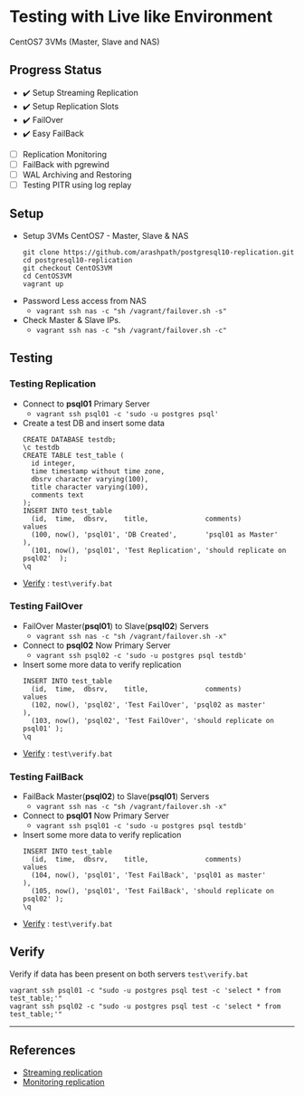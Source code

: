# Testing with Live like Environment
CentOS7 3VMs (Master, Slave and NAS) 

## Progress Status
- :heavy_check_mark: Setup Streaming Replication
- :heavy_check_mark: Setup Replication Slots
- :heavy_check_mark: FailOver
- :heavy_check_mark: Easy FailBack
- [ ] Replication Monitoring
- [ ] FailBack with pgrewind
- [ ] WAL Archiving and Restoring
- [ ] Testing PITR using log replay

## Setup
* Setup 3VMs CentOS7 - Master, Slave & NAS
  ```
  git clone https://github.com/arashpath/postgresql10-replication.git
  cd postgresql10-replication
  git checkout CentOS3VM
  cd CentOS3VM
  vagrant up
  ```
* Password Less access from NAS 
  - `vagrant ssh nas -c "sh /vagrant/failover.sh -s"`
* Check Master & Slave IPs.
  - `vagrant ssh nas -c "sh /vagrant/failover.sh -c"`

## Testing
### Testing Replication
* Connect to __psql01__ Primary Server
  - `vagrant ssh psql01 -c 'sudo -u postgres psql'`
* Create a test DB and insert some data
  ```
  CREATE DATABASE testdb;
  \c testdb
  CREATE TABLE test_table (
    id integer,
    time timestamp without time zone,
    dbsrv character varying(100),
    title character varying(100),
    comments text
  );
  INSERT INTO test_table 
    (id,  time,  dbsrv,    title,              comments)               values
    (100, now(), 'psql01', 'DB Created',       'psql01 as Master'            ),
    (101, now(), 'psql01', 'Test Replication', 'should replicate on psql02'  );
  \q
  ```
* [Verify](#Verify) : `test\verify.bat`
### Testing FailOver
* FailOver Master(__psql01__) to Slave(__psql02__) Servers
  - `vagrant ssh nas -c "sh /vagrant/failover.sh -x"`
* Connect to __psql02__ Now Primary Server
  - `vagrant ssh psql02 -c 'sudo -u postgres psql testdb'`
* Insert some more data to verify replication
  ```
  INSERT INTO test_table
    (id,  time,  dbsrv,    title,              comments)           values
    (102, now(), 'psql02', 'Test FailOver', 'psql02 as master'         ),
    (103, now(), 'psql02', 'Test FailOver', 'should replicate on psql01' );
  \q
  ```
* [Verify](#Verify) : `test\verify.bat`
### Testing FailBack
* FailBack Master(__psql02__) to Slave(__psql01__) Servers
  - `vagrant ssh nas -c "sh /vagrant/failover.sh -x"`
* Connect to __psql01__ Now Primary Server
  - `vagrant ssh psql01 -c 'sudo -u postgres psql testdb'`
* Insert some more data to verify replication
  ```
  INSERT INTO test_table
    (id,  time,  dbsrv,    title,              comments)           values
    (104, now(), 'psql01', 'Test FailBack', 'psql01 as master'         ),
    (105, now(), 'psql01', 'Test FailBack', 'should replicate on psql02' );
  \q
  ```
* [Verify](#Verify) : `test\verify.bat`
## Verify 
  Verify if data has been present on both servers
  `test\verify.bat`
  ```
  vagrant ssh psql01 -c "sudo -u postgres psql test -c 'select * from test_table;'"
  vagrant ssh psql02 -c "sudo -u postgres psql test -c 'select * from test_table;'"
  ```

----
## References
- [Streaming replication](https://snippets.aktagon.com/snippets/824-postgresql-10-with-streaming-replication-and-pitr)
- [Monitoring replication](https://pgdash.io/blog/monitoring-postgres-replication.html)